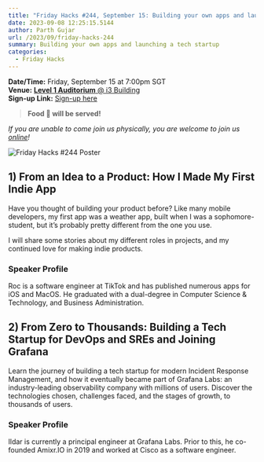 ```yaml
---
title: "Friday Hacks #244, September 15: Building your own apps and launching a tech startup"
date: 2023-09-08 12:25:15.5144
author: Parth Gujar
url: /2023/09/friday-hacks-244
summary: Building your own apps and launching a tech startup
categories:
  - Friday Hacks
---
```


**Date/Time:** Friday, September 15 at 7:00pm SGT<br />
**Venue:** [**Level 1 Auditorium** @ i3 Building](https://goo.gl/maps/AgrdhjKriqVQU9z56)<br />
**Sign-up Link:** [Sign-up here](https://hckr.cc/links)<br />

> **Food 🍕 will be served!**

_If you are unable to come join us physically, you are welcome to join us [online](https://tr.ee/LQROP4Hwc8)!_

<img src="/img/2023/fh/244.jpg" alt="Friday Hacks #244 Poster" /><br />

## 1) From an Idea to a Product: How I Made My First Indie App

Have you thought of building your product before? Like many mobile developers, my first app was a weather app, built when I was a sophomore-student, but it’s probably pretty different from the one you use.

I will share some stories about my different roles in projects, and my continued love for making indie products.

### Speaker Profile

Roc is a software engineer at TikTok and has published numerous apps for iOS and MacOS. He graduated with a dual-degree in Computer Science & Technology, and Business Administration.

## 2) From Zero to Thousands: Building a Tech Startup for DevOps and SREs and Joining Grafana

Learn the journey of building a tech startup for modern Incident Response Management, and how it eventually became part of Grafana Labs: an industry-leading observability company with millions of users. Discover the technologies chosen, challenges faced, and the stages of growth, to thousands of users.

### Speaker Profile

Ildar is currently a principal engineer at Grafana Labs. Prior to this, he co-founded Amixr.IO in 2019 and worked at Cisco as a software engineer.
